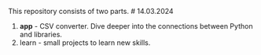 This repository consists of two parts. # 14.03.2024
1. <b>app</b> - CSV converter. Dive deeper into the connections between Python and libraries.
2. learn - small projects to learn new skills.
   
